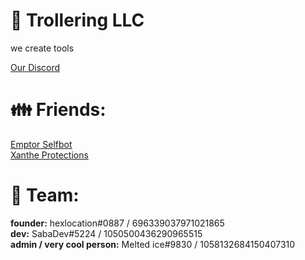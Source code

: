 # 🔨 Trollering LLC
we create tools  
  
[Our Discord](https://discord.gg/sWErAGjRWD "discord server")
 
# 👪 Friends:  
[Emptor Selfbot](https://emptor.vip "Emptor Website")  
[Xanthe Protections](https://discord.gg/Pv5Ge8vMCW "Xanthe Discord")  

# 💪 Team:  
**founder:** hexlocation#0887 / 696339037971021865  
**dev:** SabaDev#5224 / 1050500436290965515  
**admin / very cool person:** Melted ice#9830 / 1058132684150407310  
   

